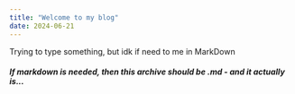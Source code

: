 ```yaml
---
title: "Welcome to my blog"
date: 2024-06-21
---
```


Trying to type something, but idk if need to me in MarkDown

##### If markdown is needed, then this archive should be .md - and it actually is...
